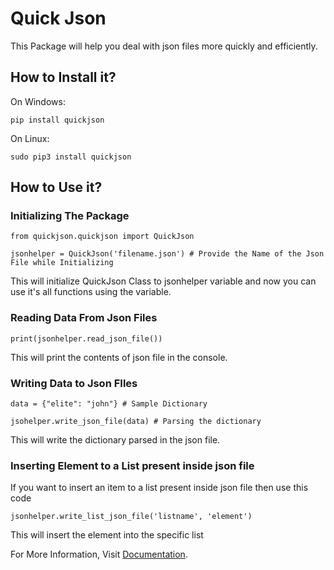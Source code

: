 # Quick Json

This Package will help you deal with json files more quickly and efficiently.

## How to Install it?

On Windows:
```
pip install quickjson
```

On Linux:
```
sudo pip3 install quickjson
```

## How to Use it?

### Initializing The Package

```
from quickjson.quickjson import QuickJson

jsonhelper = QuickJson('filename.json') # Provide the Name of the Json File while Initializing
```
This will initialize QuickJson Class to jsonhelper variable and now you can use it's all functions using the variable.

### Reading Data From Json Files

```
print(jsonhelper.read_json_file())
```
This will print the contents of json file in the console.

### Writing Data to Json FIles

```
data = {"elite": "john"} # Sample Dictionary

jsohelper.write_json_file(data) # Parsing the dictionary
```
This will write the dictionary parsed in the json file.

### Inserting Element to a List present inside json file

If you want to insert an item to a list present inside json file then use this code
```
jsonhelper.write_list_json_file('listname', 'element')
```
This will insert the element into the specific list

For More Information, Visit [Documentation](https://quickjson.readthedocs.io/).
